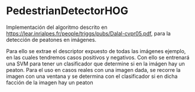 # PedestrianDetectorHOG
Implementación del algoritmo descrito en https://lear.inrialpes.fr/people/triggs/pubs/Dalal-cvpr05.pdf, para la detección
de peatones en imágenes.

Para ello se extrae el descriptor expuesto de todas las imágenes ejemplo, en las cuales tendremos casos positivos y negativos.
Con ello se entrenará una SVM para tener un clasificador que determine si en la imágen hay un peaton. Para el uso en casos reales
con una imagen dada, se recorre la imagen con una ventana y se determina con el clasificador si en dicha facción de la imagen hay 
un peaton
